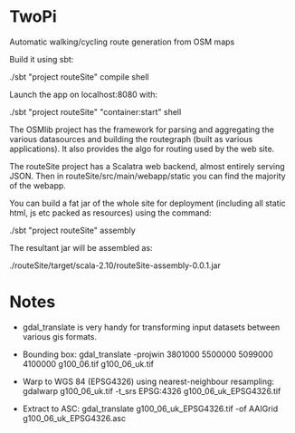 TwoPi
=====

Automatic walking/cycling route generation from OSM maps


Build it using sbt:

./sbt "project routeSite" compile shell

Launch the app on localhost:8080 with:

./sbt "project routeSite" "container:start" shell

The OSMlib project has the framework for parsing and aggregating the various datasources and building the
routegraph (built as various applications). It also provides the algo for routing used by the web site.

The routeSite project has a Scalatra web backend, almost entirely serving JSON. Then in
routeSite/src/main/webapp/static you can find the majority of the webapp.

You can build a fat jar of the whole site for deployment (including all static html, js etc packed as resources)
using the command:

./sbt "project routeSite" assembly

The resultant jar will be assembled as:

./routeSite/target/scala-2.10/routeSite-assembly-0.0.1.jar

Notes
=====

* gdal_translate is very handy for transforming input datasets between various gis formats.


* Bounding box: gdal_translate -projwin 3801000 5500000 5099000 4100000  g100_06.tif g100_06_uk.tif
 
* Warp to WGS 84 (EPSG4326) using nearest-neighbour resampling: gdalwarp g100_06_uk.tif -t_srs EPSG:4326 g100_06_uk_EPSG4326.tif
 
* Extract to ASC: gdal_translate g100_06_uk_EPSG4326.tif -of AAIGrid g100_06_uk_EPSG4326.asc
